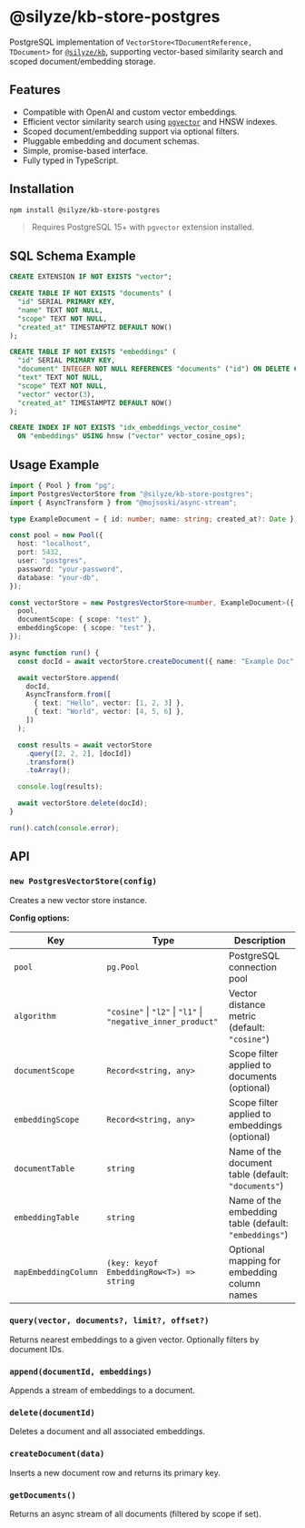 # @silyze/kb-store-postgres

PostgreSQL implementation of `VectorStore<TDocumentReference, TDocument>` for [`@silyze/kb`](https://www.npmjs.com/package/@silyze/kb), supporting vector-based similarity search and scoped document/embedding storage.

## Features

- Compatible with OpenAI and custom vector embeddings.
- Efficient vector similarity search using [`pgvector`](https://github.com/pgvector/pgvector) and HNSW indexes.
- Scoped document/embedding support via optional filters.
- Pluggable embedding and document schemas.
- Simple, promise-based interface.
- Fully typed in TypeScript.

## Installation

```bash
npm install @silyze/kb-store-postgres
```

> Requires PostgreSQL 15+ with `pgvector` extension installed.

## SQL Schema Example

```sql
CREATE EXTENSION IF NOT EXISTS "vector";

CREATE TABLE IF NOT EXISTS "documents" (
  "id" SERIAL PRIMARY KEY,
  "name" TEXT NOT NULL,
  "scope" TEXT NOT NULL,
  "created_at" TIMESTAMPTZ DEFAULT NOW()
);

CREATE TABLE IF NOT EXISTS "embeddings" (
  "id" SERIAL PRIMARY KEY,
  "document" INTEGER NOT NULL REFERENCES "documents" ("id") ON DELETE CASCADE,
  "text" TEXT NOT NULL,
  "scope" TEXT NOT NULL,
  "vector" vector(3),
  "created_at" TIMESTAMPTZ DEFAULT NOW()
);

CREATE INDEX IF NOT EXISTS "idx_embeddings_vector_cosine"
  ON "embeddings" USING hnsw ("vector" vector_cosine_ops);
```

## Usage Example

```ts
import { Pool } from "pg";
import PostgresVectorStore from "@silyze/kb-store-postgres";
import { AsyncTransform } from "@mojsoski/async-stream";

type ExampleDocument = { id: number; name: string; created_at?: Date };

const pool = new Pool({
  host: "localhost",
  port: 5432,
  user: "postgres",
  password: "your-password",
  database: "your-db",
});

const vectorStore = new PostgresVectorStore<number, ExampleDocument>({
  pool,
  documentScope: { scope: "test" },
  embeddingScope: { scope: "test" },
});

async function run() {
  const docId = await vectorStore.createDocument({ name: "Example Doc" });

  await vectorStore.append(
    docId,
    AsyncTransform.from([
      { text: "Hello", vector: [1, 2, 3] },
      { text: "World", vector: [4, 5, 6] },
    ])
  );

  const results = await vectorStore
    .query([2, 2, 2], [docId])
    .transform()
    .toArray();

  console.log(results);

  await vectorStore.delete(docId);
}

run().catch(console.error);
```

## API

### `new PostgresVectorStore(config)`

Creates a new vector store instance.

**Config options:**

| Key                  | Type                                                         | Description                                           |
| -------------------- | ------------------------------------------------------------ | ----------------------------------------------------- |
| `pool`               | `pg.Pool`                                                    | PostgreSQL connection pool                            |
| `algorithm`          | `"cosine"` \| `"l2"` \| `"l1"` \| `"negative_inner_product"` | Vector distance metric (default: `"cosine"`)          |
| `documentScope`      | `Record<string, any>`                                        | Scope filter applied to documents (optional)          |
| `embeddingScope`     | `Record<string, any>`                                        | Scope filter applied to embeddings (optional)         |
| `documentTable`      | `string`                                                     | Name of the document table (default: `"documents"`)   |
| `embeddingTable`     | `string`                                                     | Name of the embedding table (default: `"embeddings"`) |
| `mapEmbeddingColumn` | `(key: keyof EmbeddingRow<T>) => string`                     | Optional mapping for embedding column names           |

### `query(vector, documents?, limit?, offset?)`

Returns nearest embeddings to a given vector. Optionally filters by document IDs.

### `append(documentId, embeddings)`

Appends a stream of embeddings to a document.

### `delete(documentId)`

Deletes a document and all associated embeddings.

### `createDocument(data)`

Inserts a new document row and returns its primary key.

### `getDocuments()`

Returns an async stream of all documents (filtered by scope if set).
